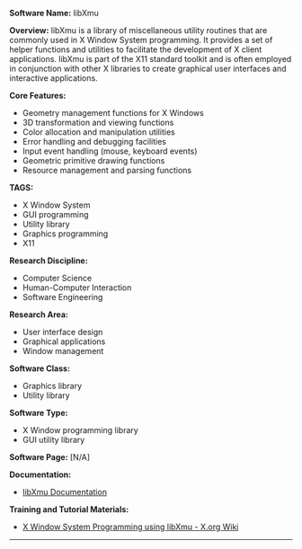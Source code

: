 **Software Name:** libXmu

**Overview:**
libXmu is a library of miscellaneous utility routines that are commonly used in X Window System programming. It provides a set of helper functions and utilities to facilitate the development of X client applications. libXmu is part of the X11 standard toolkit and is often employed in conjunction with other X libraries to create graphical user interfaces and interactive applications.

**Core Features:**
- Geometry management functions for X Windows
- 3D transformation and viewing functions
- Color allocation and manipulation utilities
- Error handling and debugging facilities
- Input event handling (mouse, keyboard events)
- Geometric primitive drawing functions
- Resource management and parsing functions

**TAGS:**
- X Window System
- GUI programming
- Utility library
- Graphics programming
- X11

**Research Discipline:**
- Computer Science
- Human-Computer Interaction
- Software Engineering

**Research Area:**
- User interface design
- Graphical applications
- Window management

**Software Class:**
- Graphics library
- Utility library

**Software Type:**
- X Window programming library
- GUI utility library

**Software Page:**
[N/A]

**Documentation:**
- [libXmu Documentation](https://www.x.org/releases/X11R7.7/doc/libXmu/)

**Training and Tutorial Materials:**
- [X Window System Programming using libXmu - X.org Wiki](https://www.x.org/releases/X11R7.7/doc/libXmu/libXmu.html)
--------------------------------------
